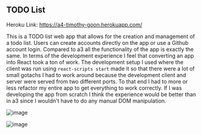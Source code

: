 ## TODO List

Heroku Link: https://a4-timothy-goon.herokuapp.com/

This is a TODO list web app that allows for the creation and management of a todo list. Users can create accounts directly on the app or use a Github account login. Compared to a3 all the functionality of the app is exactly the same. In terms of the development experience I feel that converting an app into React took a ton of work. The development setup I used where the client was run using `react-scripts start` made it so that there were a lot of small gotachs I had to work around because the development client and server were served from two different ports. To that end I had to more or less refactor my entire app to get everything to work correctly. If I was developing the app from scratch I think the experience would be better than in a3 since I wouldn't have to do any manual DOM manipulation.

![image](https://user-images.githubusercontent.com/32044950/135733033-fa336ffa-a466-46da-afc7-9815da9fc20f.png)

![image](https://user-images.githubusercontent.com/32044950/135733037-712ecbf9-cb2d-41b3-9503-100c226e268b.png)
